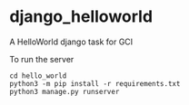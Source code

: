 # django_helloworld
A HelloWorld django task for GCI

To run the server
```console
cd hello_world
python3 -m pip install -r requirements.txt
python3 manage.py runserver
```
